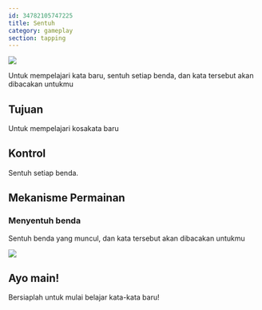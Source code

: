 ```yaml
---
id: 34782105747225
title: Sentuh 
category: gameplay
section: tapping
---
```

![](https://help.studycat.com/hc/article_attachments/34782105723161)

Untuk mempelajari kata baru, sentuh setiap benda, dan kata tersebut akan dibacakan untukmu

## Tujuan

Untuk mempelajari kosakata baru

## Kontrol

Sentuh setiap benda.

## Mekanisme Permainan

### Menyentuh benda

Sentuh benda yang muncul, dan kata tersebut akan dibacakan untukmu

![](https://help.studycat.com/hc/article_attachments/34967116977049)

## Ayo main!

Bersiaplah untuk mulai belajar kata-kata baru!

